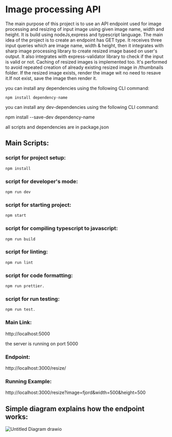 # Image processing API

The main purpose of this project is to use an API endpoint used for image processing and resizing of input image using given image name, width and height. It is build using nodeJs,express and typescript language. The main idea of the project is to create an endpoint has GET type. It receives three input queries which are image name, width & height, then it integrates with sharp image processing library to create resized image based on user's output. It also integrates with express-validator library to check if the input is valid or not. Caching of resized images is implemented too. It's performed to avoid repeated creation of already existing resized image in /thumbnails folder. If the resized image exists, render the image wit no need to resave it.If not exist, save the image then render it. 

you can install any dependencies using the following CLI command: 

    npm install dependency-name

you can install any dev-dependencies using the following CLI command:
   
   npm install --save-dev dependency-name

all scripts and dependencies are in package.json 

## Main Scripts:

  ### script for project setup:
    npm install

  ### script for developer's mode:
    npm run dev

  ### script for starting project:
    npm start

  ### script for compiling typescript to javascript:
    npm run build

  ### script for linting:
    npm run lint
  
  ### script for code formatting:
    npm run prettier.

  ### script for run testing:
    npm run test.

### Main Link:
  http://localhost:5000
  
  the server is running on port 5000
  
### Endpoint: 
   http://localhost:3000/resize/
   
### Running Example:
   http://localhost:3000/resize?image=fjord&width=500&height=500

## Simple diagram explains how the endpoint works:
![Untitled Diagram drawio](https://user-images.githubusercontent.com/56520041/216181191-4a4d46f0-2086-4345-9b42-4b375af34b51.png)


